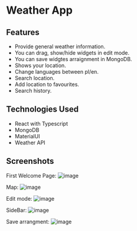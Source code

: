# Weather App

## Features
- Provide general weather information.
- You can drag, show/hide widgets in edit mode.
- You can save widgtes arraignment in MongoDB.
- Shows your location.
- Change languages between pl/en.
- Search location.
- Add location to favourites.
- Search history.

## Technologies Used
- React with Typescript
- MongoDB
- MaterialUI
- Weather API


## Screenshots

First Welcome Page:
![image](https://user-images.githubusercontent.com/50525581/137640911-8a1bbbd8-6749-483e-afaa-a83fab50899f.png)

Map:
![image](https://user-images.githubusercontent.com/50525581/137640905-27d75f85-b749-45c7-9e6c-dc394b85a91f.png)

Edit mode:
![image](https://user-images.githubusercontent.com/50525581/137640989-f279c00c-86b4-4c62-808b-9d096f89b4fd.png)

SideBar:
![image](https://user-images.githubusercontent.com/50525581/137641883-f05fbe82-4b08-44f9-a77d-c30f6962f799.png)

Save arrangment:
![image](https://user-images.githubusercontent.com/50525581/137641893-5df5d12e-1e04-4819-b556-7ff266368ae5.png)

